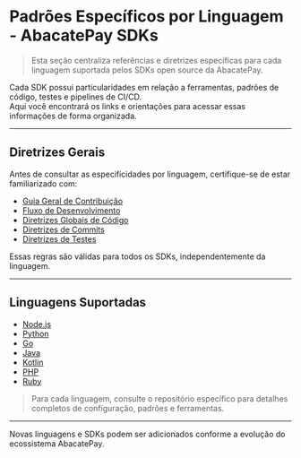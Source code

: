 
# Padrões Específicos por Linguagem - AbacatePay SDKs

> Esta seção centraliza referências e diretrizes específicas para cada linguagem suportada pelos SDKs open source da AbacatePay.

Cada SDK possui particularidades em relação a ferramentas, padrões de código, testes e pipelines de CI/CD.  
Aqui você encontrará os links e orientações para acessar essas informações de forma organizada.

---

## Diretrizes Gerais

Antes de consultar as especificidades por linguagem, certifique-se de estar familiarizado com:

- [Guia Geral de Contribuição](/contributors/CONTRIBUTING.md)
- [Fluxo de Desenvolvimento](/contributors/DEVELOPMENT_WORKFLOW.md)
- [Diretrizes Globais de Código](/contributors/CODING_STANDARDS.md)
- [Diretrizes de Commits](/contributors/COMMIT_GUIDELINES.md)
- [Diretrizes de Testes](/contributors/TESTING_GUIDELINES.md)

Essas regras são válidas para todos os SDKs, independentemente da linguagem.

---

## Linguagens Suportadas

 - [Node.js](languages/nodejs/CONTRIBUTING.md)
 - [Python](languages/python/README.md)
 - [Go](languages/go/README.md)
 - [Java](languages/java/README.md)
 - [Kotlin](languages/kotlin/README.md)
 - [PHP](languages/php/README.md)
 - [Ruby](languages/ruby/README.md)

> Para cada linguagem, consulte o repositório específico para detalhes completos de configuração, padrões e ferramentas.

---

Novas linguagens e SDKs podem ser adicionados conforme a evolução do ecossistema AbacatePay.